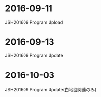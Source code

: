 # 2016-09-11
JSH201609 Program Upload

# 2016-09-13
JSH201609 Program Update

# 2016-10-03
JSH201609 Program Update(白地図関連のみ)
